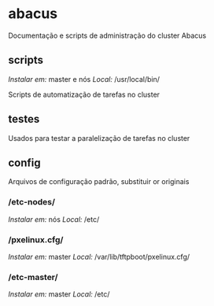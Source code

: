 # abacus
Documentação e scripts de administração do cluster Abacus

## scripts

*Instalar em:* master e nós
*Local:* /usr/local/bin/ 

Scripts de automatização de tarefas no cluster

## testes

Usados para testar a paralelização de tarefas no cluster

## config

Arquivos de configuração padrão, substituir or originais

### /etc-nodes/

*Instalar em:* nós
*Local:* /etc/

### /pxelinux.cfg/

*Instalar em:* master
*Local:* /var/lib/tftpboot/pxelinux.cfg/

### /etc-master/

*Instalar em:* master
*Local:* /etc/

